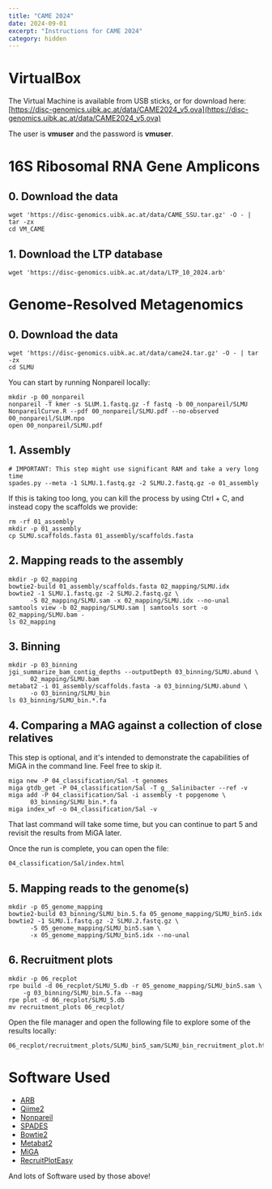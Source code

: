 ```yaml
---
title: "CAME 2024"
date: 2024-09-01
excerpt: "Instructions for CAME 2024"
category: hidden
---
```



VirtualBox
==========

The Virtual Machine is available from USB sticks, or for download here:
[https://disc-genomics.uibk.ac.at/data/CAME2024_v5.ova](https://disc-genomics.uibk.ac.at/data/CAME2024_v5.ova)

The user is **vmuser** and the password is **vmuser**.

16S Ribosomal RNA Gene Amplicons
================================

## 0. Download the data

```
wget 'https://disc-genomics.uibk.ac.at/data/CAME_SSU.tar.gz' -O - | tar -zx
cd VM_CAME
```

## 1. Download the LTP database

```
wget 'https://disc-genomics.uibk.ac.at/data/LTP_10_2024.arb'
```


Genome-Resolved Metagenomics
============================

## 0. Download the data

```
wget 'https://disc-genomics.uibk.ac.at/data/came24.tar.gz' -O - | tar -zx
cd SLMU
```

You can start by running Nonpareil locally:

```
mkdir -p 00_nonpareil
nonpareil -T kmer -s SLUM.1.fastq.gz -f fastq -b 00_nonpareil/SLMU
NonpareilCurve.R --pdf 00_nonpareil/SLMU.pdf --no-observed 00_nonpareil/SLUM.npo
open 00_nonpareil/SLMU.pdf
```

## 1. Assembly

```
# IMPORTANT: This step might use significant RAM and take a very long time
spades.py --meta -1 SLMU.1.fastq.gz -2 SLMU.2.fastq.gz -o 01_assembly
```

If this is taking too long, you can kill the process by using Ctrl + C,
and instead copy the scaffolds we provide:

```
rm -rf 01_assembly
mkdir -p 01_assembly
cp SLMU.scaffolds.fasta 01_assembly/scaffolds.fasta
```


## 2. Mapping reads to the assembly

```
mkdir -p 02_mapping
bowtie2-build 01_assembly/scaffolds.fasta 02_mapping/SLMU.idx
bowtie2 -1 SLMU.1.fastq.gz -2 SLMU.2.fastq.gz \
      -S 02_mapping/SLMU.sam -x 02_mapping/SLMU.idx --no-unal
samtools view -b 02_mapping/SLMU.sam | samtools sort -o 02_mapping/SLMU.bam -
ls 02_mapping
```


## 3. Binning

```
mkdir -p 03_binning
jgi_summarize_bam_contig_depths --outputDepth 03_binning/SLMU.abund \
      02_mapping/SLMU.bam
metabat2 -i 01_assembly/scaffolds.fasta -a 03_binning/SLMU.abund \
      -o 03_binning/SLMU_bin
ls 03_binning/SLMU_bin.*.fa
```


## 4. Comparing a MAG against a collection of close relatives

This step is optional, and it's intended to demonstrate the capabilities
of MiGA in the command line. Feel free to skip it.

```
miga new -P 04_classification/Sal -t genomes
miga gtdb_get -P 04_classification/Sal -T g__Salinibacter --ref -v
miga add -P 04_classification/Sal -i assembly -t popgenome \
      03_binning/SLMU_bin.*.fa
miga index_wf -o 04_classification/Sal -v
```

That last command will take some time, but you can continue to
part 5 and revisit the results from MiGA later.

Once the run is complete, you can open the file:

```
04_classification/Sal/index.html
```


## 5. Mapping reads to the genome(s)

```
mkdir -p 05_genome_mapping
bowtie2-build 03_binning/SLMU_bin.5.fa 05_genome_mapping/SLMU_bin5.idx
bowtie2 -1 SLMU.1.fastq.gz -2 SLMU.2.fastq.gz \
      -S 05_genome_mapping/SLMU_bin5.sam \
      -x 05_genome_mapping/SLMU_bin5.idx --no-unal
```


## 6. Recruitment plots

```
mkdir -p 06_recplot
rpe build -d 06_recplot/SLMU_5.db -r 05_genome_mapping/SLMU_bin5.sam \
    -g 03_binning/SLMU_bin.5.fa --mag
rpe plot -d 06_recplot/SLMU_5.db
mv recruitment_plots 06_recplot/
```

Open the file manager and open the following file to explore some of the results
locally:

```
06_recplot/recruitment_plots/SLMU_bin5_sam/SLMU_bin_recruitment_plot.html
```


Software Used
=============

- [ARB](http://www.arb-home.de/)
- [Qiime2](https://docs.qiime2.org/)
- [Nonpareil](https://github.com/lmrodriguezr/nonpareil)
- [SPADES](https://github.com/ablab/spades)
- [Bowtie2](https://github.com/BenLangmead/bowtie2)
- [Metabat2](https://bitbucket.org/berkeleylab/metabat)
- [MiGA](https://github.com/bio-miga/miga)
- [RecruitPlotEasy](https://github.com/KGerhardt/RecruitPlotEasy)

And lots of Software used by those above!

